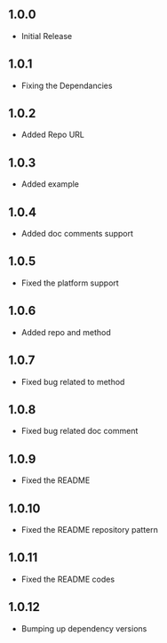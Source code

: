 ## 1.0.0

* Initial Release

## 1.0.1

* Fixing the Dependancies

## 1.0.2

* Added Repo URL


## 1.0.3

* Added example

## 1.0.4

* Added doc comments support

## 1.0.5

* Fixed the platform support

## 1.0.6

* Added repo and method

## 1.0.7

* Fixed bug related to method

## 1.0.8

* Fixed bug related doc comment

## 1.0.9

* Fixed the README

## 1.0.10

* Fixed the README repository pattern

## 1.0.11

* Fixed the README codes

## 1.0.12

* Bumping up dependency versions



